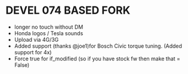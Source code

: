 DEVEL 074 BASED FORK
=====================
- longer no touch without DM
- Honda logos / Tesla sounds 
- Upload via 4G/3G
- Added support (thanks @joe1)for Bosch Civic torque tuning. (Added support for 4x)
- Force true for if_modified (so if you have stock fw then make that = False)
